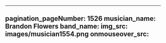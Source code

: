 ------
pagination_pageNumber: 1526
musician_name: Brandon Flowers
band_name: 
img_src: images/musician1554.png
onmouseover_src: 
------